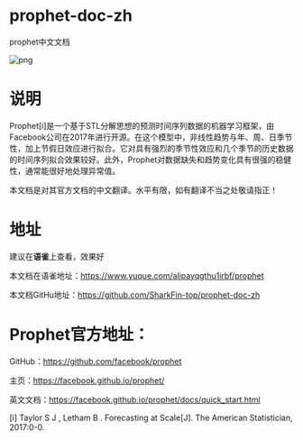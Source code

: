 # prophet-doc-zh
prophet中文文档

![png](https://cdn.nlark.com/yuque/0/2021/png/401331/1609771318171-b73b4f39-ea14-43dc-bbfb-64f79a1fb92b.png)

# 说明
Prophet[i]是一个基于STL分解思想的预测时间序列数据的机器学习框架，由Facebook公司在2017年进行开源。在这个模型中，非线性趋势与年、周、日季节性，加上节假日效应进行拟合。它对具有强烈的季节性效应和几个季节的历史数据的时间序列拟合效果较好。此外，Prophet对数据缺失和趋势变化具有很强的稳健性，通常能很好地处理异常值。

本文档是对其官方文档的中文翻译。水平有限，如有翻译不当之处敬请指正！
# 地址
建议在**语雀**上查看，效果好

本文档在语雀地址：https://www.yuque.com/alipayqgthu1irbf/prophet

本文档GitHu地址：https://github.com/SharkFin-top/prophet-doc-zh
# Prophet官方地址：
GitHub：https://github.com/facebook/prophet

主页：https://facebook.github.io/prophet/

英文文档：https://facebook.github.io/prophet/docs/quick_start.html


[i] Taylor S J , Letham B . Forecasting at Scale[J]. The American Statistician, 2017:0-0.
